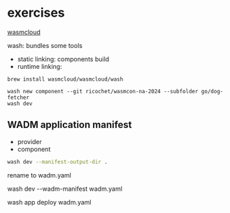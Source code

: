 # exercises

[wasmcloud](https://github.com/ricochet/wasmcon-na-2024)

wash: bundles some tools

- static linking: components build
- runtime linking: 


```shell
brew install wasmcloud/wasmcloud/wash
```

```
wash new component --git ricochet/wasmcon-na-2024 --subfolder go/dog-fetcher
wash dev
```

## WADM application manifest

- provider
- component

```bash
wash dev --manifest-output-dir .
```

rename to wadm.yaml

wash dev --wadm-manifest wadm.yaml

wash app deploy wadm.yaml